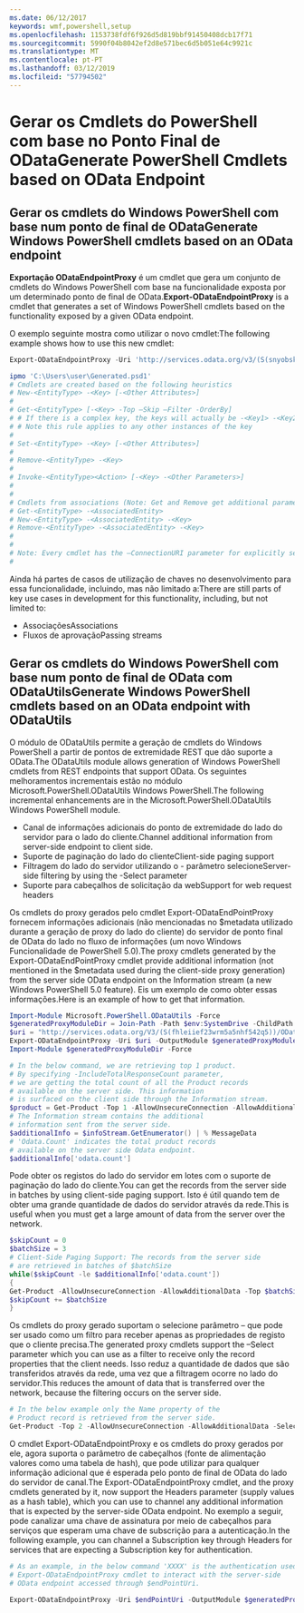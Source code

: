 ```yaml
---
ms.date: 06/12/2017
keywords: wmf,powershell,setup
ms.openlocfilehash: 1153738fdf6f926d5d819bbf91450408dcb17f71
ms.sourcegitcommit: 5990f04b8042ef2d8e571bec6d5b051e64c9921c
ms.translationtype: MT
ms.contentlocale: pt-PT
ms.lasthandoff: 03/12/2019
ms.locfileid: "57794502"
---
```

# <a name="generate-powershell-cmdlets-based-on-odata-endpoint"></a><span data-ttu-id="f4fa4-102">Gerar os Cmdlets do PowerShell com base no Ponto Final de OData</span><span class="sxs-lookup"><span data-stu-id="f4fa4-102">Generate PowerShell Cmdlets based on OData Endpoint</span></span>

## <a name="generate-windows-powershell-cmdlets-based-on-an-odata-endpoint"></a><span data-ttu-id="f4fa4-103">Gerar os cmdlets do Windows PowerShell com base num ponto de final de OData</span><span class="sxs-lookup"><span data-stu-id="f4fa4-103">Generate Windows PowerShell cmdlets based on an OData endpoint</span></span>

<span data-ttu-id="f4fa4-104">**Exportação ODataEndpointProxy** é um cmdlet que gera um conjunto de cmdlets do Windows PowerShell com base na funcionalidade exposta por um determinado ponto de final de OData.</span><span class="sxs-lookup"><span data-stu-id="f4fa4-104">**Export-ODataEndpointProxy** is a cmdlet that generates a set of Windows PowerShell cmdlets based on the functionality exposed by a given OData endpoint.</span></span>

<span data-ttu-id="f4fa4-105">O exemplo seguinte mostra como utilizar o novo cmdlet:</span><span class="sxs-lookup"><span data-stu-id="f4fa4-105">The following example shows how to use this new cmdlet:</span></span>

```powershell
Export-ODataEndpointProxy -Uri 'http://services.odata.org/v3/(S(snyobsk1hhutkb2yulwldgf1))/odata/odata.svc' -OutputModule C:\Users\user\Generated.psd1

ipmo 'C:\Users\user\Generated.psd1'
# Cmdlets are created based on the following heuristics
# New-<EntityType> -<Key> [-<Other Attributes>]
#
# Get-<EntityType> [-<Key> -Top –Skip –Filter -OrderBy]
# # If there is a complex key, the keys will actually be -<Key1> -<Key2>…
# # Note this rule applies to any other instances of the key
#
# Set-<EntityType> -<Key> [-<Other Attributes>]
#
# Remove-<EntityType> -<Key>
#
# Invoke-<EntityType><Action> [-<Key> -<Other Parameters>]
#
#
# Cmdlets from associations (Note: Get and Remove get additional parameter sets)
# Get-<EntityType> -<AssociatedEntity>
# New-<EntityType> -<AssociatedEntity> -<Key>
# Remove-<EntityType> -<AssociatedEntity> -<Key>
#
#
# Note: Every cmdlet has the –ConnectionURI parameter for explicitly setting the URI of the endpoint. This normally uses the same address that you gave the Export-ODataEndpointProxy cmdlet, but can be overridden in this fashion for the sake of similar endpoints.
#
```

<span data-ttu-id="f4fa4-106">Ainda há partes de casos de utilização de chaves no desenvolvimento para essa funcionalidade, incluindo, mas não limitado a:</span><span class="sxs-lookup"><span data-stu-id="f4fa4-106">There are still parts of key use cases in development for this functionality, including, but not limited to:</span></span>
-   <span data-ttu-id="f4fa4-107">Associações</span><span class="sxs-lookup"><span data-stu-id="f4fa4-107">Associations</span></span>
-   <span data-ttu-id="f4fa4-108">Fluxos de aprovação</span><span class="sxs-lookup"><span data-stu-id="f4fa4-108">Passing streams</span></span>

## <a name="generate-windows-powershell-cmdlets-based-on-an-odata-endpoint-with-odatautils"></a><span data-ttu-id="f4fa4-109">Gerar os cmdlets do Windows PowerShell com base num ponto de final de OData com ODataUtils</span><span class="sxs-lookup"><span data-stu-id="f4fa4-109">Generate Windows PowerShell cmdlets based on an OData endpoint with ODataUtils</span></span>

<span data-ttu-id="f4fa4-110">O módulo de ODataUtils permite a geração de cmdlets do Windows PowerShell a partir de pontos de extremidade REST que dão suporte a OData.</span><span class="sxs-lookup"><span data-stu-id="f4fa4-110">The ODataUtils module allows generation of Windows PowerShell cmdlets from REST endpoints that support OData.</span></span> <span data-ttu-id="f4fa4-111">Os seguintes melhoramentos incrementais estão no módulo Microsoft.PowerShell.ODataUtils Windows PowerShell.</span><span class="sxs-lookup"><span data-stu-id="f4fa4-111">The following incremental enhancements are in the Microsoft.PowerShell.ODataUtils Windows PowerShell module.</span></span>
-   <span data-ttu-id="f4fa4-112">Canal de informações adicionais do ponto de extremidade do lado do servidor para o lado do cliente.</span><span class="sxs-lookup"><span data-stu-id="f4fa4-112">Channel additional information from server-side endpoint to client side.</span></span>
-   <span data-ttu-id="f4fa4-113">Suporte de paginação do lado do cliente</span><span class="sxs-lookup"><span data-stu-id="f4fa4-113">Client-side paging support</span></span>
-   <span data-ttu-id="f4fa4-114">Filtragem do lado do servidor utilizando o - parâmetro selecione</span><span class="sxs-lookup"><span data-stu-id="f4fa4-114">Server-side filtering by using the -Select parameter</span></span>
-   <span data-ttu-id="f4fa4-115">Suporte para cabeçalhos de solicitação da web</span><span class="sxs-lookup"><span data-stu-id="f4fa4-115">Support for web request headers</span></span>

<span data-ttu-id="f4fa4-116">Os cmdlets do proxy gerados pelo cmdlet Export-ODataEndPointProxy fornecem informações adicionais (não mencionadas no $metadata utilizado durante a geração de proxy do lado do cliente) do servidor de ponto final de OData do lado no fluxo de informações (um novo Windows Funcionalidade de PowerShell 5.0).</span><span class="sxs-lookup"><span data-stu-id="f4fa4-116">The proxy cmdlets generated by the Export-ODataEndPointProxy cmdlet provide additional information (not mentioned in the $metadata used during the client-side proxy generation) from the server side OData endpoint on the Information stream (a new Windows PowerShell 5.0 feature).</span></span> <span data-ttu-id="f4fa4-117">Eis um exemplo de como obter essas informações.</span><span class="sxs-lookup"><span data-stu-id="f4fa4-117">Here is an example of how to get that information.</span></span>

```powershell
Import-Module Microsoft.PowerShell.ODataUtils -Force
$generatedProxyModuleDir = Join-Path -Path $env:SystemDrive -ChildPath 'ODataDemoProxy'
$uri = "http://services.odata.org/V3/(S(fhleiief23wrm5a5nhf542q5))/OData/OData.svc/"
Export-ODataEndpointProxy -Uri $uri -OutputModule $generatedProxyModuleDir -Force -AllowUnSecureConnection -Verbose -AllowClobber
Import-Module $generatedProxyModuleDir -Force

# In the below command, we are retrieving top 1 product.
# By specifying -IncludeTotalResponseCount parameter,
# we are getting the total count of all the Product records
# available on the server side. This information
# is surfaced on the client side through the Information stream.
$product = Get-Product -Top 1 -AllowUnsecureConnection -AllowAdditionalData -IncludeTotalResponseCount -InformationVariable infoStream
# The Information stream contains the additional
# information sent from the server side.
$additionalInfo = $infoStream.GetEnumerator() | % MessageData
# 'Odata.Count' indicates the total product records
# available on the server side Odata endpoint.
$additionalInfo['odata.count']
```

<span data-ttu-id="f4fa4-118">Pode obter os registos do lado do servidor em lotes com o suporte de paginação do lado do cliente.</span><span class="sxs-lookup"><span data-stu-id="f4fa4-118">You can get the records from the server side in batches by using client-side paging support.</span></span> <span data-ttu-id="f4fa4-119">Isto é útil quando tem de obter uma grande quantidade de dados do servidor através da rede.</span><span class="sxs-lookup"><span data-stu-id="f4fa4-119">This is useful when you must get a large amount of data from the server over the network.</span></span>

```powershell
$skipCount = 0
$batchSize = 3
# Client-Side Paging Support: The records from the server side
# are retrieved in batches of $batchSize
while($skipCount -le $additionalInfo['odata.count'])
{
Get-Product -AllowUnsecureConnection -AllowAdditionalData -Top $batchSize -Skip $skipCount
$skipCount += $batchSize
}
```

<span data-ttu-id="f4fa4-120">Os cmdlets do proxy gerado suportam o selecione parâmetro – que pode ser usado como um filtro para receber apenas as propriedades de registo que o cliente precisa.</span><span class="sxs-lookup"><span data-stu-id="f4fa4-120">The generated proxy cmdlets support the –Select parameter which you can use as a filter to receive only the record properties that the client needs.</span></span> <span data-ttu-id="f4fa4-121">Isso reduz a quantidade de dados que são transferidos através da rede, uma vez que a filtragem ocorre no lado do servidor.</span><span class="sxs-lookup"><span data-stu-id="f4fa4-121">This reduces the amount of data that is transferred over the network, because the filtering occurs on the server side.</span></span>

```powershell
# In the below example only the Name property of the
# Product record is retrieved from the server side.
Get-Product -Top 2 -AllowUnsecureConnection -AllowAdditionalData -Select Name
```

<span data-ttu-id="f4fa4-122">O cmdlet Export-ODataEndpointProxy e os cmdlets do proxy gerados por ele, agora suporta o parâmetro de cabeçalhos (fonte de alimentação valores como uma tabela de hash), que pode utilizar para qualquer informação adicional que é esperada pelo ponto de final de OData do lado do servidor de canal.</span><span class="sxs-lookup"><span data-stu-id="f4fa4-122">The Export-ODataEndpointProxy cmdlet, and the proxy cmdlets generated by it, now support the Headers parameter (supply values as a hash table), which you can use to channel any additional information that is expected by the server-side OData endpoint.</span></span> <span data-ttu-id="f4fa4-123">No exemplo a seguir, pode canalizar uma chave de assinatura por meio de cabeçalhos para serviços que esperam uma chave de subscrição para a autenticação.</span><span class="sxs-lookup"><span data-stu-id="f4fa4-123">In the following example, you can channel a Subscription key through Headers for services that are expecting a Subscription key for authentication.</span></span>

```powershell
# As an example, in the below command 'XXXX' is the authentication used by the
# Export-ODataEndpointProxy cmdlet to interact with the server-side
# OData endpoint accessed through $endPointUri.

Export-ODataEndpointProxy -Uri $endPointUri -OutputModule $generatedProxyModuleDir -Force -AllowUnSecureConnection -Verbose -Headers @{'subscription-key'='XXXX'}
```
